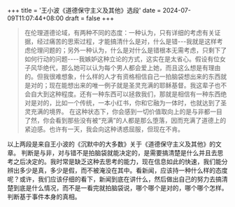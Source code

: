 +++
title = '王小波《道德保守主义及其他》选段'
date = 2024-07-09T11:07:44+08:00
draft = false
+++

> 在伦理道德论域，有两种不同的态度：一种认为，只有详细的考虑有关证据，经过痛苦的思索过程，才能搞清什么是对，什么是错---我就是这样考虑伦理问题的；另外一种认为，什么是对什么是错根本无需考虑，只剩下了如何行动的问题----我嫉妒这种立论的方式，这实在是太省心。假设有位女子风华绝代，那么她可以认为每个男人都会爱上她，而且这么想是有理由的。但我很难想象，什么样的人才有资格相信自己一拍脑袋想出来的东西就是对的；现在能想出来的唯一例子就是圣灵充满的耶稣基督。我这辈子也不会自大到这种程度。还有一种东西可以拯救我们，那就是相信有一种东西绝对是对的，比如一个传统，一本小红书，你和它融为一体时，也就达到了圣灵充满的境界。
> 在这种状态下，你会感到一切价值取向上的是与非都一目了然，你会看到那些没有被“充满”的人都是那么堕落，因而充满了道德上的紧迫感。也许有一天，我会向这种诱惑屈服，但现在不肯。

以上两段是来自王小波的《沉默中的大多数》关于《道德保守主义及其他》的文章。
判断是与非，对与错不是拍脑袋就能决定的，是需要搞清楚是什么并且去思考之后决定的。我时常是缺乏这种去思考的能力，现在信息如此的快速，我们能分辨出多少是真，多少是假，而不被淹没在其中。看新闻，应该持一种什么样的态度呢？或许，我们应该仔细的看下，新闻到底在讲什么，然后做出自己的努力去搞清楚到底是什么情况，而不是一看完就拍脑袋说，哪个哪个是对的，哪个哪个怎样。判断基于事件本身的真相。
